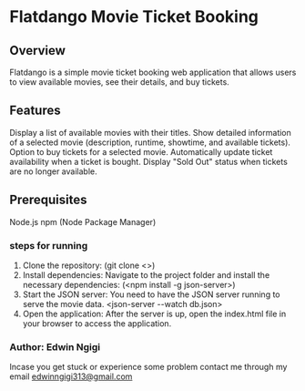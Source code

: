 # Flatdango Movie Ticket Booking
## Overview
Flatdango is a simple movie ticket booking web application that allows users to view available movies, see their details, and buy tickets. 

## Features
Display a list of available movies with their titles.
Show detailed information of a selected movie (description, runtime, showtime, and available tickets).
Option to buy tickets for a selected movie.
Automatically update ticket availability when a ticket is bought.
Display "Sold Out" status when tickets are no longer available.

## Prerequisites
Node.js
npm (Node Package Manager)

 ### steps for running 
1. Clone the repository: (git clone <<code-challenge-3>>)
2. Install dependencies: Navigate to the project folder and install the necessary dependencies: (<npm install -g json-server>)  
3. Start the JSON server: You need to have the JSON server running to serve the movie data. <json-server --watch db.json>
4. Open the application: After the server is up, open the index.html file in your browser to access the application.


### Author: Edwin Ngigi
Incase you get stuck or experience some problem contact me through my email edwinngigi313@gmail.com
